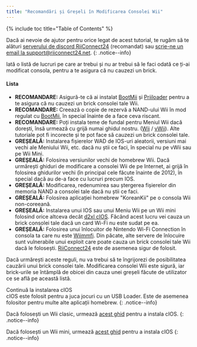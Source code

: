 ```yaml
---
title: "Recomandări și Greșeli în Modificarea Consolei Wii"
---
```


{% include toc title="Table of Contents" %}

Dacă ai nevoie de ajutor pentru orice legat de acest tutorial, te rugăm să te alături [serverului de discord RiiConnect24](https://discord.gg/rc24) (recomandat) sau [scrie-ne un email la support@riiconnect24.net](mailto:support@riiconnect24.net).
{: .notice--info}

Iată o listă de lucruri pe care ar trebui și nu ar trebui să le faci odată ce ți-ai modificat consola, pentru a te asigura că nu cauzezi un brick.

#### Lista

- **RECOMANDARE:** Asigură-te că ai instalat [BootMii](bootmii) și [Priiloader](priiloader) pentru a te asigura că nu cauzezi un brick consolei tale Wii.
- **RECOMANDARE:** Creează o copie de rezervă a NAND-ului Wii în mod regulat cu [BootMii](bootmii), în special înainte de a face ceva riscant.
- **RECOMANDARE:** Poți instala teme de fundal pentru Meniul Wii dacă dorești, însă urmează cu grijă numai ghidul nostru. ([Wii](themes) / [vWii](themes-vwii)). Alte tutoriale pot fi incorecte și te pot face să cauzezi un brick consolei tale.
- **GREȘEALĂ:** Instalarea fișierelor WAD de IOS-uri aleatorii, versiuni mai vechi ale Meniului Wii, etc. dacă nu știi ce faci, în special nu pe vWii sau pe Wii Mini.
- **GREȘEALĂ:** Folosirea versiunilor vechi de homebrew Wii. Dacă urmărești ghiduri de modificare a consolei Wii de pe Internet, ai grijă în folosirea ghidurilor vechi (în principal cele făcute înainte de 2012), în special dacă au de-a face cu lucruri precum IOS.
- **GREȘEALĂ:** Modificarea, redenumirea sau ștergerea fișierelor din memoria NAND a consolei tale dacă nu știi ce faci.
- **GREȘEALĂ:** Folosirea aplicației homebrew "KoreanKii" pe o consola Wii non-coreeană.
- **GREȘEALĂ:** Instalarea unui IOS sau unui Meniu Wii pe un Wii mini folosind orice altceva decât [d2xl cIOS](cios-mini). Făcând acest lucru vei cauza un brick consolei tale dacă un card Wi-Fi nu este sudat pe ea.
- **GREȘEALĂ:** Folosirea unui înlocuitor de Nintendo Wi-Fi Connection în consola ta care nu este [Wiimmfi](wiimmfi). Din păcate, alte servere de înlocuire sunt vulnerabile unui exploit care poate cauza un brick consolei tale Wii dacă le folosești. [RiiConnect24](riiconnect24) este de asemenea sigur de folosit.

Dacă urmărești aceste reguli, nu va trebui să te îngrijorezi de posibilitatea cauzării unui brick consolei tale. Modificarea consolei Wii este sigură, iar brick-urile se întâmplă de obicei din cauza unei greșeli făcute de utilizator ce se află pe această listă.

Continuă la instalarea cIOS<br> cIOS este folosit pentru a juca jocuri cu un USB Loader. Este de asemenea folositor pentru multe alte aplicații homebrew.
{: .notice--info}

Dacă folosești un Wii clasic, urmează [acest ghid](cios) pentru a instala cIOS.
{: .notice--info}

Dacă folosești un Wii mini, urmează [acest ghid](cios-mini) pentru a instala cIOS
{: .notice--info}
